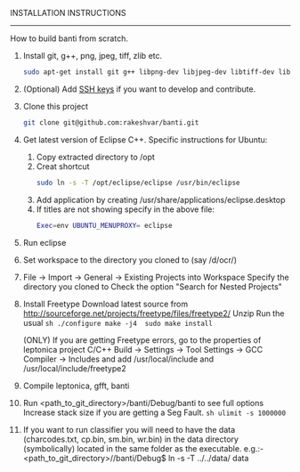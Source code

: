 INSTALLATION INSTRUCTIONS
------------ ------------

How to build banti from scratch.

1. Install git, g++, png, jpeg, tiff, zlib etc.
	```sh
	sudo apt-get install git g++ libpng-dev libjpeg-dev libtiff-dev libz-dev
	```

1. (Optional) Add [SSH keys](https://help.github.com/articles/generating-ssh-keys) if you want to develop and contribute.

1. Clone this project
	```sh
	git clone git@github.com:rakeshvar/banti.git
	```

1. Get latest version of Eclipse C++. Specific instructions for Ubuntu:
	
	1. Copy extracted directory to /opt
	1. Creat shortcut
		```sh
		sudo ln -s -T /opt/eclipse/eclipse /usr/bin/eclipse
		```
	1.	Add application by creating /usr/share/applications/eclipse.desktop
	1.	If titles are not showing specify in the above file:
		```sh
		Exec=env UBUNTU_MENUPROXY= eclipse
		```

1. Run eclipse

1. Set workspace to the directory you cloned to (say /d/ocr/)

1. File -> Import -> General -> Existing Projects into Workspace
	Specify the directory you cloned to 
	Check the option "Search for Nested Projects"

1. Install Freetype
	Download latest source from 
		http://sourceforge.net/projects/freetype/files/freetype2/
	Unzip 
	Run the usual
		```sh
		./configure
		make -j4 
		sudo make install
		```
	
	(ONLY) If you are getting Freetype errors, go to the properties of leptonica project
		C/C++ Build ->  Settings   -> Tool Settings -> GCC Compiler -> Includes 
	and add /usr/local/include and /usr/local/include/freetype2

1. Compile leptonica, gfft, banti

1. Run <path_to_git_directory>/banti/Debug/banti to see full options
	Increase stack size if you are getting a Seg Fault. 
		```sh
		ulimit -s 1000000
		```

1. If you want to run classifier you will need to have the data 
    (charcodes.txt, cp.bin, sm.bin, wr.bin) in the data directory 
    (symbolically) located in the same folder as the executable. 
    e.g.:- <path_to_git_directory>//banti/Debug$ ln -s -T ../../data/ data
